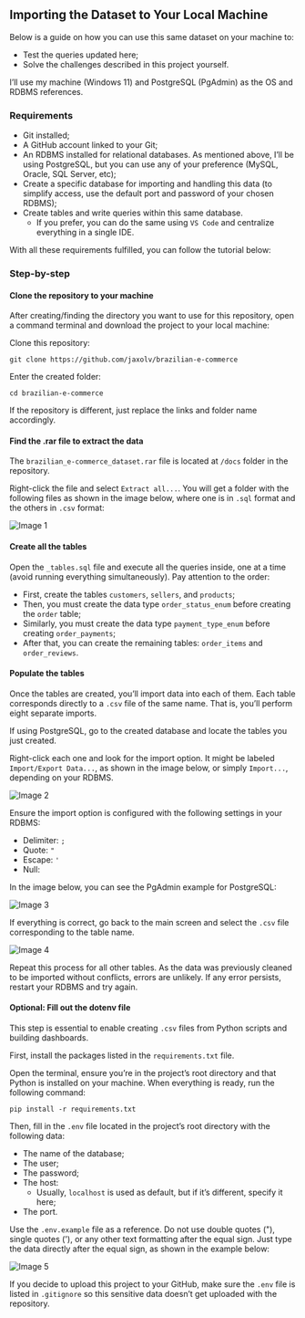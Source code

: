 ## Importing the Dataset to Your Local Machine
Below is a guide on how you can use this same dataset on your machine to:
- Test the queries updated here;
- Solve the challenges described in this project yourself.

I’ll use my machine (Windows 11) and PostgreSQL (PgAdmin) as the OS and RDBMS references.

### Requirements
- Git installed;
- A GitHub account linked to your Git;
- An RDBMS installed for relational databases. As mentioned above, I’ll be using PostgreSQL, but you can use any of your preference (MySQL, Oracle, SQL Server, etc);
- Create a specific database for importing and handling this data (to simplify access, use the default port and password of your chosen RDBMS);
- Create tables and write queries within this same database.
    - If you prefer, you can do the same using `VS Code` and centralize everything in a single IDE.

With all these requirements fulfilled, you can follow the tutorial below:

### Step-by-step
#### Clone the repository to your machine

After creating/finding the directory you want to use for this repository, open a command terminal and download the project to your local machine:

Clone this repository:
```
git clone https://github.com/jaxolv/brazilian-e-commerce
```
Enter the created folder:
```
cd brazilian-e-commerce
```

If the repository is different, just replace the links and folder name accordingly.

#### Find the .rar file to extract the data

The `brazilian_e-commerce_dataset.rar` file is located at `/docs` folder in the repository.

Right-click the file and select `Extract all...`. You will get a folder with the following files as shown in the image below, where one is in `.sql` format and the others in `.csv` format:

![Image 1](/images/094210.png)

#### Create all the tables

Open the `_tables.sql` file and execute all the queries inside, one at a time (avoid running everything simultaneously). Pay attention to the order:

- First, create the tables `customers`, `sellers`, and `products`;
- Then, you must create the data type `order_status_enum` before creating the `order` table;
- Similarly, you must create the data type `payment_type_enum` before creating `order_payments`;
- After that, you can create the remaining tables: `order_items` and `order_reviews`.

#### Populate the tables

Once the tables are created, you’ll import data into each of them. Each table corresponds directly to a `.csv` file of the same name. That is, you’ll perform eight separate imports.

If using PostgreSQL, go to the created database and locate the tables you just created.

Right-click each one and look for the import option. It might be labeled `Import/Export Data...`, as shown in the image below, or simply `Import...`, depending on your RDBMS.

![Image 2](/images/100627.png)

Ensure the import option is configured with the following settings in your RDBMS:
- Delimiter: `;`
- Quote: `"`
- Escape: `'`
- Null: ` `

In the image below, you can see the PgAdmin example for PostgreSQL:

![Image 3](/images/161603.png)

If everything is correct, go back to the main screen and select the `.csv` file corresponding to the table name.

![Image 4](/images/161655.png)

Repeat this process for all other tables. As the data was previously cleaned to be imported without conflicts, errors are unlikely. If any error persists, restart your RDBMS and try again.

#### Optional: Fill out the dotenv file

This step is essential to enable creating `.csv` files from Python scripts and building dashboards.

First, install the packages listed in the `requirements.txt` file.

Open the terminal, ensure you’re in the project’s root directory and that Python is installed on your machine. When everything is ready, run the following command:

```
pip install -r requirements.txt
```

Then, fill in the `.env` file located in the project’s root directory with the following data:
- The name of the database;
- The user;
- The password;
- The host:
    - Usually, `localhost` is used as default, but if it’s different, specify it here;
- The port.

Use the `.env.example` file as a reference. Do not use double quotes ("), single quotes ('), or any other text formatting after the equal sign. Just type the data directly after the equal sign, as shown in the example below:

![Image 5](/images/094922.png)

If you decide to upload this project to your GitHub, make sure the `.env` file is listed in `.gitignore` so this sensitive data doesn’t get uploaded with the repository.
